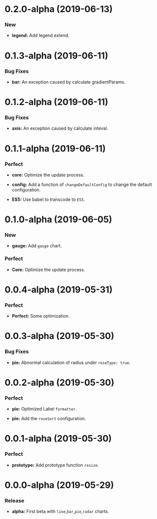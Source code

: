 # 0.2.0-alpha (2019-06-13)

### New

- **legend:** Add legend extend.

# 0.1.3-alpha (2019-06-11)

### Bug Fixes

- **bar:** An exception caused by calculate gradientParams.

# 0.1.2-alpha (2019-06-11)

### Bug Fixes

- **axis:** An exception caused by calculate inteval.

# 0.1.1-alpha (2019-06-11)

### Perfect

- **core:** Optimize the update process.

- **config:** Add a function of `changeDefaultConfig` to change the default configuration.

- **ES5:** Use babel to transcode to `ES5`.

# 0.1.0-alpha (2019-06-05)

### New

- **gauge:** Add `gauge` chart.

### Perfect

- **Core:** Optimize the update process.

# 0.0.4-alpha (2019-05-31)

### Perfect

- **Perfect:** Some optimization.

# 0.0.3-alpha (2019-05-30)

### Bug Fixes

- **pie:** Abnormal calculation of radius under `roseType: true`.

# 0.0.2-alpha (2019-05-30)

### Perfect

- **pie:** Optimized Label `formatter`.

- **pie:** Add the `roseSort` configuration.

# 0.0.1-alpha (2019-05-30)

### Perfect

- **prototype:** Add prototype function `resize`.

# 0.0.0-alpha (2019-05-29)

### Release

- **alpha:** First beta with `line`,`bar`,`pie`,`radar` charts.